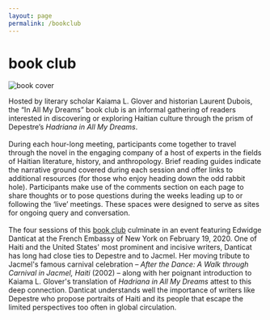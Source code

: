 ```yaml
---
layout: page
permalink: /bookclub
---
```

<h1> book club</h1>
<div id="column-a"><img src="/img/hadriana.jpg" alt="book cover"/></div>
<div id="column-b"><p>Hosted by literary scholar Kaiama L. Glover and historian Laurent Dubois, the “In All My Dreams” book club is an informal gathering of readers interested in discovering or exploring Haitian culture through the prism of Depestre’s <em>Hadriana in All My Dreams</em>. 
 <br><br>
During each hour-long meeting, participants come together to travel through the novel in the engaging company of a host of experts in the fields of Haitian literature, history, and anthropology. Brief reading guides indicate the narrative ground covered during each session and offer links to additional resources (for those who enjoy heading down the odd rabbit hole). Participants make use of the comments section on each page to share thoughts or to pose questions during the weeks leading up to or following the ‘live’ meetings. These spaces were designed to serve as sites for ongoing query and conversation.
 <br><br>
The four sessions of this <a href="https://iamdbookclub.com" target="_blank">book club</a> culminate in an event featuring Edwidge Danticat at the French Embassy of New York on February 19, 2020. One of Haiti and the United States' most prominent and incisive writers, Danticat has long had close ties to Depestre and to Jacmel. Her moving tribute to Jacmel's famous carnival celebration – <em>After the Dance: A Walk through Carnival in Jacmel, Haiti</em> (2002) – along with her poignant introduction to Kaiama L. Glover's translation of <em>Hadriana in All My Dreams</em> attest to this deep connection. Danticat understands well the importance of writers like Depestre who propose portraits of Haiti and its people that escape the limited perspectives too often in global circulation.
  </p> </div>

